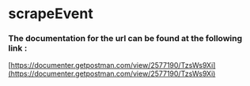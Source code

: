 # scrapeEvent


### The documentation for the url can be found at the following link :


[https://documenter.getpostman.com/view/2577190/TzsWs9Xi](https://documenter.getpostman.com/view/2577190/TzsWs9Xi)

